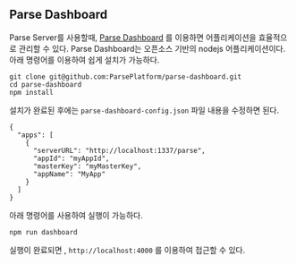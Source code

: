 ## Parse Dashboard

Parse Server를 사용할때, [Parse Dashboard](https://github.com/parse-community/parse-dashboard) 를 이용하면 어플리케이션을 효율적으로 관리할 수 있다. Parse Dashboard는 오픈소스 기반의 nodejs 어플리케이션이다. 아래 명령어를 이용하여 쉽게 설치가 가능하다.

```
git clone git@github.com:ParsePlatform/parse-dashboard.git
cd parse-dashboard
npm install

```

설치가 완료된 후에는 `parse-dashboard-config.json` 파일 내용을 수정하면 된다.

```
{
  "apps": [
    {
      "serverURL": "http://localhost:1337/parse",
      "appId": "myAppId",
      "masterKey": "myMasterKey",
      "appName": "MyApp"
    }
  ]
}
```

아래 명령어를 사용하여 실행이 가능하다.

```
npm run dashboard 
```

실행이 완료되면 , `http://localhost:4000` 를 이용하여 접근할 수 있다.